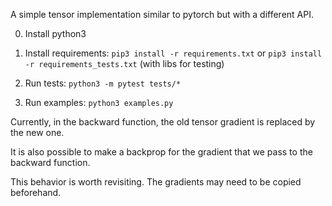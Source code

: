 A simple tensor implementation similar to pytorch but with a different API.

0. Install python3

1. Install requirements:
`pip3 install -r requirements.txt` or `pip3 install -r requirements_tests.txt` (with libs for testing)

2. Run tests:
`python3 -m pytest tests/*`

3. Run examples:
`python3 examples.py`

Currently, in the backward function, the old tensor gradient is replaced by the new one. 

It is also possible to make a backprop for the gradient that we pass to the backward function. 

This behavior is worth revisiting. The gradients may need to be copied beforehand.